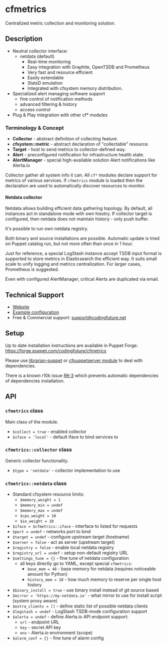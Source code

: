 # cfmetrics

Centralized metric collection and monitoring solution.

## Description

* Neutral collector interface:
    * netdata (default)
        - Real-time monitoring
        - Easy integration with Graphite, OpenTSDB and Prometheus
        - Very fast and resource efficient
        - Easily extendable
        - StatsD emulation
        - Integrated with cfsystem memory distribution.
* Specialized alert managing software support
    - fine control of notification methods
    - advanced filtering & history
    - access control
* Plug & Play integration with other cf* modules


### Terminology & Concept

* **Collector** - abstract definition of collecting feature.
* **cfsystem::metric** - abstract declaration of "collectable" resource.
* **Target** - host to send metrics to collector-defined way.
* **Alert** - preconfigured notification for infrastructure health state.
* **AlertManager** - special high-available solution Alert notifications  like Alerta.io

Collector gather all system info it can. All `cf*` modules declare support for metrics
of various services. If `cfmetrics` module is loaded then the declaration are used
to automatically discover resources to monitor.

#### Netdata collector

Netdata allows building efficient data gathering topology. By default, all instances
act in standalone mode with own hisotry. If collector target is configured, then netdata
does not maintain history - only push buffer.

It's possible to run own netdata registry.

Both binary and source installations are possible. Automatic update is tried on Puppet
catalog run, but not more often than once in 1 hour.

Just for reference, a special LogStash instance accept TSDB input format is supported
to store metrics in Elasticsearch the efficient way. It suits small scale to unify
logging and metrics centralization. For larger cases, Prometheus is suggested.

Even with configured AlertManager, critical Alerts are duplicated via email.

## Technical Support

* [Website](https://codingfuture.net/docs/)
* [Example configuration](https://github.com/codingfuture/puppet-test)
* Free & Commercial support: [support@codingfuture.net](mailto:support@codingfuture.net)

## Setup

Up to date installation instructions are available in Puppet Forge: https://forge.puppet.com/codingfuture/cfmetrics

Please use [librarian-puppet](https://rubygems.org/gems/librarian-puppet/) or
[cfpuppetserver module](https://codingfuture.net/docs/cfpuppetserver) to deal with dependencies.

There is a known r10k issue [RK-3](https://tickets.puppetlabs.com/browse/RK-3) which prevents
automatic dependencies of dependencies installation.

## API

### `cfmetrics` class

Main class of the module.

* `$collect = true` - enabled collector
* `$iface = 'local'` - default iface to bind services to

### `cfmetrics::collector` class

Generic collector functionality.

* `$type = 'netdata'` - collector implementation to use

### `cfmetrics::netdata` class

* Standard cfsystem resource limits:
    * `$memory_weight = 1`
    * `$memory_min = undef`
    * `$memory_max = undef`
    * `$cpu_weight = 10`
    * `$io_weight = 10`
* `$iface = $cfmetrics::iface` - interface to listed for requests
* `$port = undef` - networks port to bind
* `$target = undef` - configure upstream target (hostname)
* `$server = false` - act as server (upstream target)
* `$registry = false` - enable local netdata registry
* `$registry_url = undef` - setup non-default registry URL
* `$settings_tune = {}` - fine tune of netdata configuration
    - all keys directly go to YAML, except special `cfmetrics`:
        - `base_mem = 48` - base memory for netdata (requires noticeable amount for Python)
        - `history_mem = 10` - how much memory to reserve per single host history
* `$binary_install = true` - use binary install instead of git source based
* `$mirror = 'https://my-netdata.io'` - what mirror to use for install script (system proxy aware)
* `$extra_clients = []` - define static list of possible netdata clients
* `$logstash = undef` - LogStash TSDB-mode configuration support
* `$alerta = undef` - define Alerta.io API endpoint support:
    - `url` - endpoint URL
    - `key` - secret API key
    - `env` - Alerta.io environment (scope)
* `$alarm_conf = {}` - fine tune of alarm config


